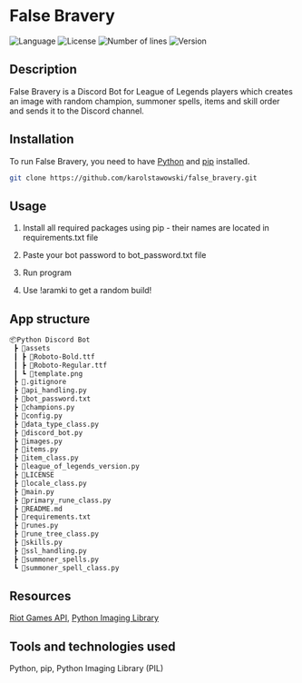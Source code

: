 # False Bravery

![Language](https://img.shields.io/badge/language-Python-3993fa)
![License](https://img.shields.io/github/license/karolstawowski/false_bravery?color=3993fa)
![Number of lines](https://img.shields.io/tokei/lines/github/karolstawowski/false_bravery?color=3993fa)
![Version](https://img.shields.io/badge/version-1.0.0.0-3993fa) <br>

## Description

False Bravery is a Discord Bot for League of Legends players which creates an image with random champion, summoner spells, items and skill order and sends it to the Discord channel.

## Installation

To run False Bravery, you need to have <a href="https://www.python.org/downloads/">Python</a> and <a href="https://pip.pypa.io/en/stable/cli/pip_install/">pip</a> installed.

```bash
git clone https://github.com/karolstawowski/false_bravery.git
```

## Usage

1. Install all required packages using pip - their names are located in requirements.txt file

2. Paste your bot password to bot_password.txt file

3. Run program

4. Use !aramki to get a random build!

## App structure

```bash
📦Python Discord Bot
 ┣ 📂assets
 ┃ ┣ 📜Roboto-Bold.ttf
 ┃ ┣ 📜Roboto-Regular.ttf
 ┃ ┗ 📜template.png
 ┣ 📜.gitignore
 ┣ 📜api_handling.py
 ┣ 📜bot_password.txt
 ┣ 📜champions.py
 ┣ 📜config.py
 ┣ 📜data_type_class.py
 ┣ 📜discord_bot.py
 ┣ 📜images.py
 ┣ 📜items.py
 ┣ 📜item_class.py
 ┣ 📜league_of_legends_version.py
 ┣ 📜LICENSE
 ┣ 📜locale_class.py
 ┣ 📜main.py
 ┣ 📜primary_rune_class.py
 ┣ 📜README.md
 ┣ 📜requirements.txt
 ┣ 📜runes.py
 ┣ 📜rune_tree_class.py
 ┣ 📜skills.py
 ┣ 📜ssl_handling.py
 ┣ 📜summoner_spells.py
 ┗ 📜summoner_spell_class.py
```

## Resources

<a href="https://developer.riotgames.com/docs/lol">Riot Games API</a>, <a href="https://pillow.readthedocs.io/en/stable/">Python Imaging Library</a>

## Tools and technologies used

Python, pip, Python Imaging Library (PIL)
